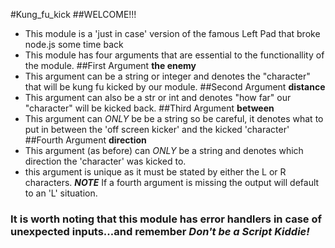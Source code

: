 #Kung_fu_kick 
##WELCOME!!!
- This module is a 'just in case' version of the famous Left Pad that broke node.js some time back
 - This module has four arguments that are essential to the functionallity of the module.
##First Argument __the enemy__
- This argument can be a string or integer and denotes the "character" that will be kung fu kicked by our module.
##Second Argument __distance__
- This argument can also be a str or int and denotes "how far" our "character" will be kicked back.
##Third Argument __between__
- This argument can *ONLY* be be a string so be careful, it denotes what to put in between the 'off screen kicker' and the kicked 'character'
##Fourth Argument __direction__
- This argument (as before) can *ONLY* be a string and denotes which direction the 'character' was kicked to.
 -  this argument is unique as it must be stated by either the L or R characters.
__*NOTE*__ If a fourth argument is missing the output will default to an 'L' situation.
### It is worth noting that this module has error handlers in case of unexpected inputs...and remember __*Don't be a Script Kiddie!*__



